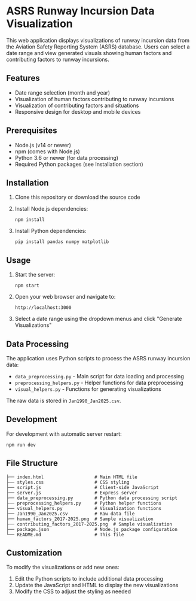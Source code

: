 # ASRS Runway Incursion Data Visualization

This web application displays visualizations of runway incursion data from the Aviation Safety Reporting System (ASRS) database. Users can select a date range and view generated visuals showing human factors and contributing factors to runway incursions.

## Features

- Date range selection (month and year)
- Visualization of human factors contributing to runway incursions
- Visualization of contributing factors and situations
- Responsive design for desktop and mobile devices

## Prerequisites

- Node.js (v14 or newer)
- npm (comes with Node.js)
- Python 3.6 or newer (for data processing)
- Required Python packages (see Installation section)

## Installation

1. Clone this repository or download the source code

2. Install Node.js dependencies:
   ```
   npm install
   ```

3. Install Python dependencies:
   ```
   pip install pandas numpy matplotlib
   ```

## Usage

1. Start the server:
   ```
   npm start
   ```

2. Open your web browser and navigate to:
   ```
   http://localhost:3000
   ```

3. Select a date range using the dropdown menus and click "Generate Visualizations"

## Data Processing

The application uses Python scripts to process the ASRS runway incursion data:

- `data_preprocessing.py` - Main script for data loading and processing
- `preprocessing_helpers.py` - Helper functions for data preprocessing
- `visual_helpers.py` - Functions for generating visualizations

The raw data is stored in `Jan1990_Jan2025.csv`.

## Development

For development with automatic server restart:
```
npm run dev
```

## File Structure

```
├── index.html                   # Main HTML file
├── styles.css                   # CSS styling
├── script.js                    # Client-side JavaScript
├── server.js                    # Express server
├── data_preprocessing.py        # Python data processing script
├── preprocessing_helpers.py     # Python helper functions
├── visual_helpers.py            # Visualization functions
├── Jan1990_Jan2025.csv          # Raw data file
├── human_factors_2017-2025.png  # Sample visualization
├── contributing_factors_2017-2025.png  # Sample visualization
├── package.json                 # Node.js package configuration
└── README.md                    # This file
```

## Customization

To modify the visualizations or add new ones:

1. Edit the Python scripts to include additional data processing
2. Update the JavaScript and HTML to display the new visualizations
3. Modify the CSS to adjust the styling as needed 
